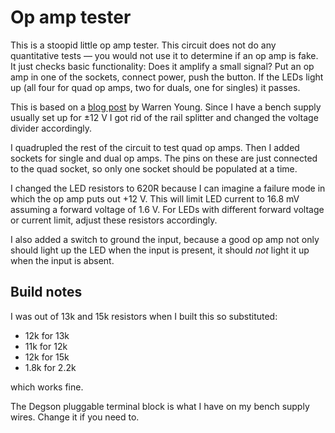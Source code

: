 # Op amp tester

This is a stoopid little op amp tester. This circuit does not do any quantitative tests — you would not use it to determine if an op amp is fake. It just checks basic functionality: Does it amplify a small signal? Put an op amp in one of the sockets, connect power, push the button. If the LEDs light up (all four for quad op amps, two for duals, one for singles) it passes.

This is based on a [blog post](https://tangentsoft.net/elec/opamp-tester.html) by Warren Young. Since I have a bench supply usually set up for ±12 V I got rid of the rail splitter and changed the voltage divider accordingly.

I quadrupled the rest of the circuit to test quad op amps. Then I added sockets for single and dual op amps. The pins on these are just connected to the quad socket, so only one socket should be populated at a time.

I changed the LED resistors to 620R because I can imagine a failure mode in which the op amp puts out +12 V. This will limit LED current to 16.8 mV assuming a forward voltage of 1.6 V. For LEDs with different forward voltage or current limit, adjust these resistors accordingly.

I also added a switch to ground the input, because a good op amp not only should light up the LED when the input is present, it should *not* light it up when the input is absent.



## Build notes

I was out of 13k and 15k resistors when I built this so substituted:

* 12k for 13k
* 11k for 12k
* 12k for 15k
* 1.8k for 2.2k

which works fine.

The Degson pluggable terminal block is what I have on my bench supply wires. Change it if you need to.
